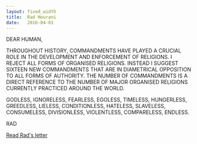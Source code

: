 ```yaml
---
layout: fixed_width
title:  Rad Hourani
date:   2016-04-01
---
```


<div class="letter-text">
<p>DEAR HUMAN,</p>
<p>THROUGHOUT HISTORY, COMMANDMENTS HAVE PLAYED A CRUCIAL ROLE IN THE DEVELOPMENT AND ENFORCEMENT OF RELIGIONS. I REJECT ALL FORMS OF ORGANISED RELIGIONS. INSTEAD I SUGGEST SIXTEEN NEW COMMANDMENTS THAT ARE IN DIAMETRICAL OPPOSITION TO ALL FORMS OF AUTHORITY. THE NUMBER OF COMMANDMENTS IS A DIRECT REFERENCE TO THE NUMBER OF MAJOR ORGANISED RELIGIONS CURRENTLY PRACTICED AROUND THE WORLD.</p>
<p>GODLESS, IGNORELESS, FEARLESS, EGOLESS, TIMELESS, HUNGERLESS, GREEDLESS, LIELESS, CONDITIONLESS, HATELESS, SLAVELESS, CONSUMELESS, DIVISIONLESS, VIOLENTLESS, COMPARELESS, ENDLESS.</p>
<p>RAD</p>
</div>


<div class="letter-links">
  <a class="page-link" href="{{ '/rad-hourani/' | prepend: site.baseurl }}">Read Rad's letter</a>
</div>

